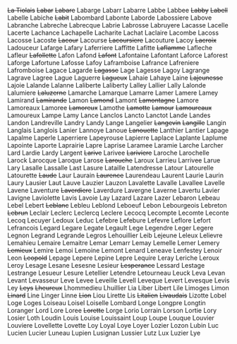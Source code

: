 ~~La Tiolais~~
~~Labar~~
~~Labare~~
Labarge
Labarr
Labarre
Labbe
Labbee
~~Labby~~
~~Labell~~
Labelle
Labiche
~~Labit~~
Labombard
Labonte
Laborde
Labossiere
Labove
Labranche
Labreche
Labrecque
Labrie
Labrosse
Labruyere
Lacasse
Lacelle
Lacerte
Lachance
Lachapelle
Lacharite
Lachat
Laclaire
Lacombe
Lacoss
Lacosse
Lacoste
~~Lacour~~
Lacourse
~~Lacoursiere~~
Lacouture
Lacoy
~~Lacroix~~
Ladouceur
Lafarge
Lafary
Laferriere
Laffitte
Lafitte
~~Laflamme~~
Lafleche
Lafleur
~~Lafollette~~
Lafon
Lafond
~~Lafont~~
Lafontaine
Lafontant
Laforce
Laforest
Laforge
Lafortune
Lafosse
Lafoy
Laframboise
Lafrance
Lafreniere
Lafromboise
Lagace
Lagarde
~~Lagasse~~
Lage
Lagesse
Lagoy
Lagrange
Lagrave
Lagree
Lague
Laguerre
~~Lagueux~~
Lahaie
Lahaye
Laine
~~Lajeunesse~~
Lajoie
Lalande
Lalanne
Laliberte
Laliberty
Lalley
Lallier
Lally
Lalonde
Lalumiere
~~Laluzerne~~
Lamarche
Lamarque
Lamarre
Lamer
Lamere
Lamey
Lamirand
~~Lamirande~~
Lamon
~~Lamond~~
Lamont
~~Lamontagne~~
Lamore
Lamoreaux
Lamoree
~~Lamoreux~~
Lamothe
~~Lamotte~~
~~Lamour~~
~~Lamoureaux~~
Lamoureux
Lampe
Lamy
Lance
Lanclos
Lancto
Lanctot
Lande
Landes
Landon
Landreville
Landry
Landy
Lange
Langelier
~~Langevin~~
~~Langille~~
Langin
Langlais
Langlois
Lanier
Lannoye
Lanoue
~~Lanouette~~
Lanthier
Lantier
Lapage
Lapalme
Laperle
Laperriere
Lapeyrouse
Lapierre
Laplace
Laplante
Laplume
Lapointe
Laporte
Laprairie
Lapre
Laprise
Laramee
Laramie
Larche
Larcher
Lard
Lardie
Lardy
Largent
~~Larive~~
Larivee
~~Lariviere~~
Laroche
Larochelle
Larock
Larocque
Laroque
Larose
~~Larouche~~
Laroux
Larrieu
Larrivee
Larue
Lary
Lasalle
Lassalle
Last
Lasure
Lataille
Latendresse
Latour
Latourelle
Latourette
~~Laude~~
Laur
Laurain
~~Laurence~~
Laurendeau
Laurent
Laurie
Laurin
Laury
Lausier
Laut
Lauve
Lauzier
Lauzon
Lavalette
Lavalle
Lavallee
Lavelle
Lavene
Laventure
~~Laverdiere~~
Laverdure
Lavergne
Laverne
Lavertu
Lavier
Lavigne
Laviolette
Lavis
Lavoie
Lay
Lazard
Lazare
Lazer
Lebaron
Lebeau
Lebel
Lebert
~~Leblanc~~
Lebleu
Leblond
Leboeuf
Lebon
Lebourgeois
Lebreton
~~Lebrun~~
Leclair
Leclerc
Leclercq
Leclere
Lecocq
Lecompte
Lecomte
Leconte
Lecoq
Lecuyer
Ledoux
Leduc
Lefebre
Lefebure
Lefevre
Leflore
Lefort
Lefrancois
Legard
Legare
Legate
Legault
Lege
Legendre
Leger
Legere
Legnon
Legrand
Legrande
Legros
Lehouillier
Leib
Lejeune
Leleux
Lelievre
Lemahieu
Lemaire
Lemaitre
Lemar
Lemarr
Lemay
Lemelle
Lemer
Lemery
~~Lemieux~~
Lemire
Lemoi
Lemoine
Lemont
Lenard
Leneave
Lenfestey
Lenoir
Leon
~~Leopold~~
Lepage
Lepere
Lepine
Lepre
Lequire
Leray
Leriche
Leroux
Leroy
Lesage
Lesane
Lesesne
Lesieur
~~Lesperance~~
Lessard
Lestage
Lestrange
Lesueur
Lesure
Letellier
Letendre
Letourneau
Leuck
Leva
Levan
Levant
Levasseur
Leve
Levee
Leveille
Levell
Leveque
Levert
Levesque
Levis
Ley
~~Leys~~
~~Lheureux~~
Lhommedieu
Lhuillier
Lia
Liber
Libert
Lile
Limoges
Limon
~~Linard~~
Line
Linger
Linne
~~Lion~~
Liou
Lirette
Lis
~~Litalien~~
~~Livaudais~~
Lizotte
Lobel
Loge
Loges
Loiseau
Loisel
Loiselle
Lombard
Longe
Longpre
Longtin
Loranger
Lord
Lore
Loree
~~Lorette~~
Lorge
Lorio
Lorrain
Lorson
Lortie
Lory
Losier
Loth
Loudin
Louis
Louise
Louissaint
Loup
Loupe
Louque
Louvier
Louviere
Lovellette
Lovette
Loy
Loyal
Loye
Loyer
Lozier
Lozon
Lubin
Luc
Lucien
Lucier
Luneau
Lupien
Lusignan
Lussier
Lutz
Lux
Luzier
Lye
